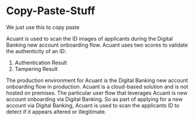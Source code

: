 # Copy-Paste-Stuff
We just use this to copy paste 


Acuant is used to scan the ID images of applicants during the Digital Banking new account onboarding flow. 
Acuant uses two scores to validate the authenticity of an ID:
1)	Authentication Result
2)	Tampering Result

The production environment for Acuant is the Digital Banking new account onboarding flow in production. Acuant is a cloud-based solution and is not hosted on premises. The particular user flow that leverages Acuant is new account onboarding via Digital Banking. So as part of applying for a new account via Digital Banking, Acuant is used to scan the applicants ID to detect if it appears altered or illegitimate.



